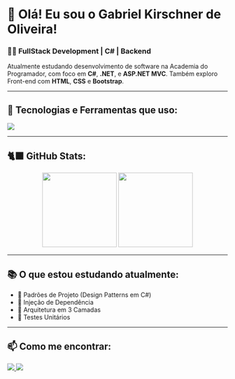 # 👋 Olá! Eu sou o Gabriel Kirschner de Oliveira!

### 👨‍💻 FullStack Development | C# | Backend

Atualmente estudando desenvolvimento de software na Academia do Programador, com foco em **C#**, **.NET**, e **ASP.NET MVC**. Também exploro Front-end com **HTML**, **CSS** e **Bootstrap**.

---

## 🔧 Tecnologias e Ferramentas que uso:

<p align="left">
  <a href="https://skillicons.dev">
    <img src="https://skillicons.dev/icons?i=cs,dotnet,html,css,js,bootstrap" />
  </a>
</p>

---

## 🐈‍⬛ GitHub Stats:



<div align="center">
  <img height="170em" src="https://github-readme-stats.vercel.app/api?username=gkirschnxr&show_icons=true&theme=tokyonight" />
  <img height="170em" src="https://github-readme-stats.vercel.app/api/top-langs/?username=gkirschnxr&layout=compact&langs_count=7&theme=tokyonight"/>
</div>

---

## 📚 O que estou estudando atualmente:

- 📌 Padrões de Projeto (Design Patterns em C#)
- 📌 Injeção de Dependência
- 📌 Arquitetura em 3 Camadas
- 📌 Testes Unitários

---

## 📫 Como me encontrar:
<p align="left">
  <a href="https://www.linkedin.com/in/gabriel-kirschner/" target="_blank">
    <img src="https://skillicons.dev/icons?i=linkedin" />
  </a>
  <a href="mailto:gabrielkirschner2@gmail.com" target="_blank">
    <img src="https://skillicons.dev/icons?i=gmail" />
  </a>
</p>

<!--## 💡 Projetos em destaque:

- [e-Agenda 2025](https://github.com/seuusuario/e-Agenda-2025) – Sistema de gerenciamento de compromissos com ASP.NET MVC
- [Controle de Medicamentos](https://github.com/seuusuario/Controle-De-Medicamentos-2025) – Aplicativo para controle de estoque de medicamentos
- (Adicione mais conforme quiser)

-->
